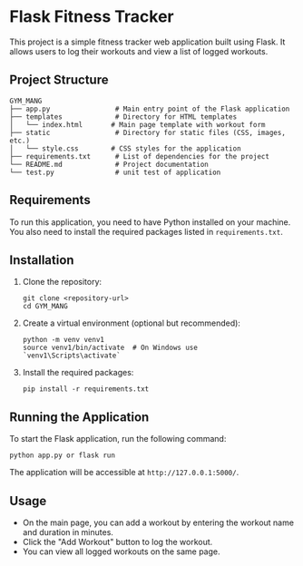 # Flask Fitness Tracker

This project is a simple fitness tracker web application built using Flask. It allows users to log their workouts and view a list of logged workouts.

## Project Structure

```
GYM_MANG
├── app.py                # Main entry point of the Flask application
├── templates             # Directory for HTML templates
│   └── index.html       # Main page template with workout form
├── static                # Directory for static files (CSS, images, etc.)
│   └── style.css        # CSS styles for the application
├── requirements.txt      # List of dependencies for the project
└── README.md             # Project documentation
└── test.py               # unit test of application
```

## Requirements

To run this application, you need to have Python installed on your machine. You also need to install the required packages listed in `requirements.txt`.

## Installation

1. Clone the repository:
   ```
   git clone <repository-url>
   cd GYM_MANG
   ```

2. Create a virtual environment (optional but recommended):
   ```
   python -m venv venv1
   source venv1/bin/activate  # On Windows use `venv1\Scripts\activate`
   ```

3. Install the required packages:
   ```
   pip install -r requirements.txt
   ```

## Running the Application

To start the Flask application, run the following command:
```
python app.py or flask run
```

The application will be accessible at `http://127.0.0.1:5000/`.

## Usage

- On the main page, you can add a workout by entering the workout name and duration in minutes.
- Click the "Add Workout" button to log the workout.
- You can view all logged workouts on the same page.

